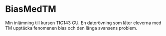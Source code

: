 # BiasMedTM
Min inlämning till kursen TIG143 GU. En datorövning som låter eleverna med TM upptäcka fenomenen bias och den långa svansens problem.

